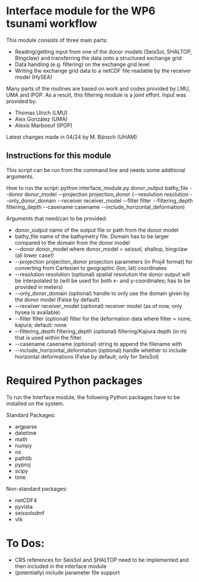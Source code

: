 # Interface module for the WP6 tsunami workflow

This module consists of three main parts:
  * Reading/getting input from one of the donor models (SeisSol, SHALTOP, Bingclaw)
      and transferring the data onto a structured exchange grid
  * Data handling (e.g. filtering) on the exchange grid level
  * Writing the exchange grid data to a netCDF file readable by the receiver model (HySEA)

Many parts of the routines are based on work and codes provided by LMU, UMA and IPGP. As a result, this filtering module is a joint effort.
Input was provided by:
  * Thomas Ulrich (LMU)
  * Alex González (UMA)
  * Alexis Marboeuf (IPGP)

Latest changes made in 04/24 by M. Bänsch (UHAM)

## Instructions for this module

This script can be run from the command line and needs some additional arguments.

How to run the script: 
  python interface_module.py donor_output bathy_file --donor donor_model --projection projection_donor (--resolution resolution --only_donor_domain --receiver receiver_model --filter filter --filtering_depth filtering_depth --casename casename --include_horizontal_deformation)

Arguments that need/can to be provided:
  * donor_output                       name of the output file or path from the donor model
  * bathy_file                             name of the bathymetry file. Domain has to be larger compared to the domain from the donor model
  * --donor donor_model           where donor_model = seissol, shaltop, bingclaw (all lower case!) 
  * --projection projection_donor   projection parameters (in Proj4 format) for converting from Cartesian to geographic (lon, lat) coordinates
  * --resolution resolution          (optional) spatial resolution the donor output will be interpolated to (will be used for both x- and y-coordinates; has to be provided in meters)
  * --only_donor_domain          (optional) handle to only use the domain given by the donor model (False by default)
  * --receiver receiver_model     (optional) receiver model (as of now, only hysea is available)
  * --filter filter                          (optional) filter for the deformation data where filter = none, kajiura; default: none
  * --filtering_depth filtering_depth (optional) filtering/Kajiura depth (in m) that is used within the filter.
  * --casename casename        (optional) string to append the filename with 
  * --include_horizontal_deformation     (optional) handle whether to include horizontal deformations (False by default; only for SeisSol)

# Required Python packages
To run the Interface module, the following Python packages have to be installed on the system. 

Standard Packages:
  * argparse
  * datetime
  * math
  * numpy
  * os
  * pathlib
  * pyproj
  * scipy
  * time 

Non-standard packages:
  * netCDF4
  * pyvista
  * seissolxdmf
  * vtk

# To Dos:
  * CRS references for SeisSol and SHALTOP need to be implemented and then included in the interface module
  * (potentially) include parameter file support
